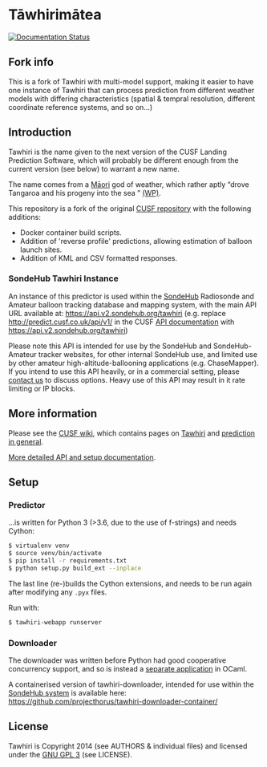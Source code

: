 # T&#257;whirim&#257;tea 

[![Documentation Status](https://readthedocs.org/projects/tawhiri/badge/?version=latest)](https://readthedocs.org/projects/tawhiri/?badge=latest)

## Fork info

This is a fork of Tawhiri with multi-model support, making it easier to have one instance of Tawhiri that can process prediction from different weather models with differing characteristics (spatial & tempral resolution, different coordinate reference systems, and so on...)

## Introduction

Tawhiri is the name given to the next version of the CUSF Landing Prediction
Software, which will probably be different enough from the current version
(see below) to warrant a new name.

The name comes from a
[M&#257;ori](http://en.wikipedia.org/wiki/M%C4%81ori_people)
god of weather, which rather aptly
&ldquo;drove Tangaroa and his progeny into the sea &rdquo;
[(WP)](http://en.wikipedia.org/wiki/Tawhiri).

This repository is a fork of the original [CUSF repository](https://github.com/cuspaceflight/tawhiri) with the following additions:
* Docker container build scripts.
* Addition of 'reverse profile' predictions, allowing estimation of balloon launch sites.
* Addition of KML and CSV formatted responses.

### SondeHub Tawhiri Instance
An instance of this predictor is used within the [SondeHub](https://sondehub.org) Radiosonde and Amateur balloon tracking database and mapping system, with the main API URL available at: https://api.v2.sondehub.org/tawhiri  (e.g. replace http://predict.cusf.co.uk/api/v1/ in the CUSF [API documentation](https://tawhiri.readthedocs.io/en/latest/api.html) with https://api.v2.sondehub.org/tawhiri)

Please note this API is intended for use by the SondeHub and SondeHub-Amateur tracker websites, for other internal SondeHub use, and limited use by other amateur high-altitude-ballooning applications (e.g. ChaseMapper). If you intend to use this API heavily, or in a commercial setting, please [contact us](https://github.com/projecthorus/sondehub-infra/wiki#contacts) to discuss options. Heavy use of this API may result in it rate limiting or IP blocks. 


## More information

Please see the [CUSF wiki](http://www.cusf.co.uk/wiki/), which contains pages
on [Tawhiri](http://www.cusf.co.uk/wiki/tawhiri:start) and [prediction in
general](http://www.cusf.co.uk/wiki/landing_predictor).

[More detailed API and setup documentation](http://tawhiri.cusf.co.uk/).

## Setup

### Predictor

…is written for Python 3 (>3.6, due to the use of f-strings) and needs Cython:

```bash
$ virtualenv venv
$ source venv/bin/activate
$ pip install -r requirements.txt
$ python setup.py build_ext --inplace
```

The last line (re-)builds the Cython extensions, and needs to be run again
after modifying any `.pyx` files.

Run with:
```bash
$ tawhiri-webapp runserver
```

### Downloader

The downloader was written before Python had good cooperative concurrency
support, and so is instead a [separate
application](https://github.com/cuspaceflight/tawhiri-downloader) in OCaml.

A containerised version of tawhiri-downloader, intended for use within the [SondeHub system](https://github.com/projecthorus/sondehub-infra/wiki) is available here: https://github.com/projecthorus/tawhiri-downloader-container/

## License

Tawhiri is Copyright 2014 (see AUTHORS & individual files) and licensed under
the [GNU GPL 3](http://gplv3.fsf.org/) (see LICENSE).
